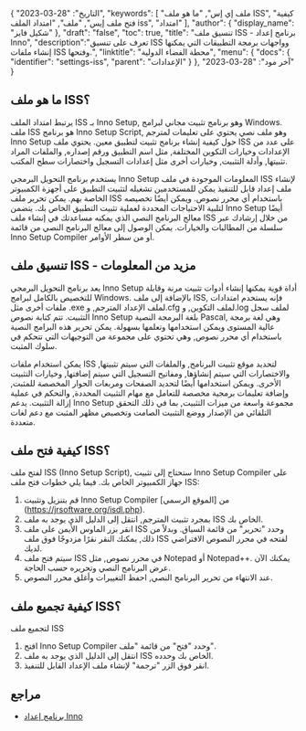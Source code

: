 {
"التاريخ": "28-03-2023",
  "keywords": [
"ملف إي إس",
"ما هو ملف ISS",
"كيفية فتح ملف إيس",
"ملف",
"امتداد الملف iss",
"امتداد"
],
  "author": {
"display_name": "شكيل فايز"
},
"draft": "false",
"toc": true,
"title": "تنسيق ملف ISS - برنامج إعداد Inno",
  "description":"تعرف على تنسيق ISS وواجهات برمجة التطبيقات التي يمكنها إنشاء ملفات ISS وفتحها.",
"linktitle": "محطة الفضاء الدولية",
  "menu": {
    "docs": {
      "identifier": "settings-iss",
"parent": "الإعدادات"
}
},
"آخر مود": "28-03-2023"
}

## ما هو ملف ISS؟

يرتبط امتداد الملف ISS بـ Inno Setup, وهو برنامج تثبيت مجاني لبرامج Windows. ملف ISS هو برنامج Inno Setup Script, وهو ملف نصي يحتوي على تعليمات لمترجم Inno Setup حول كيفية إنشاء برنامج تثبيت لتطبيق معين. يحتوي ملف ISS على عدد من الإعدادات وخيارات التكوين المختلفة, مثل اسم التطبيق ورقم إصداره, والملفات المراد تثبيتها, وأدلة التثبيت, وخيارات أخرى مثل إعدادات التسجيل واختصارات سطح المكتب.

يستخدم برنامج التحويل البرمجي Inno Setup المعلومات الموجودة في ملف ISS لإنشاء ملف إعداد قابل للتنفيذ يمكن للمستخدمين تشغيله لتثبيت التطبيق على أجهزة الكمبيوتر الخاصة بهم. يمكن تحرير ملف ISS باستخدام أي محرر نصوص. ويمكن أيضًا تخصيصه لتلبية الاحتياجات المحددة لعملية تثبيت التطبيق الخاص بك. يتضمن Inno Setup أيضًا معالج البرنامج النصي الذي يمكنه مساعدتك في إنشاء ملف ISS من خلال إرشادك عبر سلسلة من المطالبات والخيارات. يمكن الوصول إلى معالج البرنامج النصي من قائمة Inno Setup Compiler أو من سطر الأوامر.

## تنسيق ملف ISS - مزيد من المعلومات

يعد برنامج التحويل البرمجي Inno Setup أداة قوية يمكنها إنشاء أدوات تثبيت مرنة وقابلة للتخصيص بالكامل لبرامج Windows. بالإضافة إلى ملف ISS, فإنه يستخدم امتدادات ملفات أخرى مثل .exe لملف الإعداد المترجم, و.cfg لملف التكوين, و.log لملف سجل التثبيت. تتم كتابة نصوص Inno Setup بلغة البرمجة النصية Pascal, وهي لغة برمجة عالية المستوى ويمكن استخدامها وتعلمها بسهولة. يمكن تحرير هذه البرامج النصية باستخدام أي محرر نصوص, وهي تحتوي على مجموعة من التوجيهات التي تتحكم في سلوك المثبت.

يمكن استخدام ملفات ISS لتحديد موقع تثبيت البرنامج, والملفات التي سيتم تثبيتها, والاختصارات التي سيتم إنشاؤها, ومفاتيح التسجيل التي سيتم إضافتها, وخيارات التثبيت الأخرى. ويمكن استخدامها أيضًا لتحديد الصفحات ومربعات الحوار المخصصة للمثبت, وإضافة تعليمات برمجية مخصصة للتعامل مع مهام التثبيت المحددة, والتحكم في عملية إزالة التثبيت. يدعم Inno Setup مجموعة واسعة من ميزات التثبيت, بما في ذلك التحقق التلقائي من الإصدار ووضع التثبيت الصامت وتخصيص مظهر المثبت مع دعم لغات متعددة.

## كيفية فتح ملف ISS؟

لفتح ملف ISS (Inno Setup Script), ستحتاج إلى تثبيت Inno Setup Compiler على جهاز الكمبيوتر الخاص بك. فيما يلي خطوات فتح ملف ISS:

1. قم بتنزيل وتثبيت Inno Setup Compiler من [الموقع الرسمي] (https://jrsoftware.org/isdl.php).
2. بمجرد تثبيت المترجم, انتقل إلى الدليل الذي يوجد به ملف ISS الخاص بك.
3. انقر بزر الماوس الأيمن على ملف ISS وحدد "تحرير" من قائمة السياق. وبدلاً من ذلك, يمكنك النقر نقرًا مزدوجًا فوق ملف ISS لفتحه في محرر النصوص الافتراضي لديك.
4. سيتم فتح ملف ISS في محرر نصوص, مثل Notepad أو Notepad++. يمكنك الآن عرض البرنامج النصي وتحريره حسب الحاجة.
5. عند الانتهاء من تحرير البرنامج النصي, احفظ التغييرات وأغلق محرر النصوص.

## كيفية تجميع ملف ISS؟

لتجميع ملف ISS

1. افتح Inno Setup Compiler وحدد "فتح" من قائمة "ملف".
2. انتقل إلى الدليل الذي يوجد به ملف ISS الخاص بك وحدده.
3. انقر فوق الزر "ترجمة" لإنشاء ملف الإعداد القابل للتنفيذ.

## مراجع
* [برنامج إعداد Inno](https://jrsoftware.org/isdl.php)

